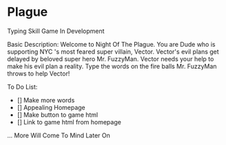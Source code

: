 # Plague
Typing Skill Game In Development 

Basic Description: Welcome to Night Of The Plague. You are Dude who is supporting NYC 's most feared super villain, Vector. Vector's evil plans get delayed by beloved super hero Mr. FuzzyMan. Vector needs your help to make his evil plan a reality. Type the words on the fire balls Mr. FuzzyMan throws to help Vector!

To Do List: 
* [] Make more words
* [] Appealing Homepage
* [] Make button to game html
* [] Link to game html from homepage 

 ... More Will Come To Mind Later On




